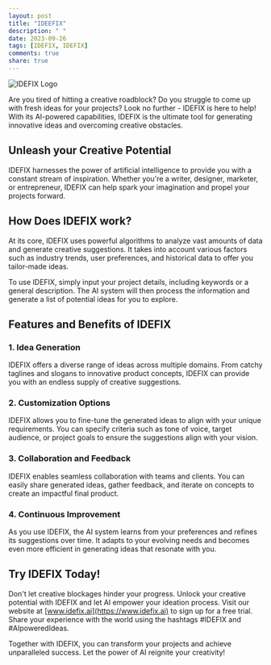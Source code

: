 ```yaml
---
layout: post
title: "IDEEFIX"
description: " "
date: 2023-09-26
tags: [IDEFIX, IDEFIX]
comments: true
share: true
---
```


![IDEFIX Logo](https://example.com/idefix_logo.png)

Are you tired of hitting a creative roadblock? Do you struggle to come up with fresh ideas for your projects? Look no further - IDEFIX is here to help! With its AI-powered capabilities, IDEFIX is the ultimate tool for generating innovative ideas and overcoming creative obstacles.

## Unleash your Creative Potential

IDEFIX harnesses the power of artificial intelligence to provide you with a constant stream of inspiration. Whether you're a writer, designer, marketer, or entrepreneur, IDEFIX can help spark your imagination and propel your projects forward.

## How Does IDEFIX work?

At its core, IDEFIX uses powerful algorithms to analyze vast amounts of data and generate creative suggestions. It takes into account various factors such as industry trends, user preferences, and historical data to offer you tailor-made ideas.

To use IDEFIX, simply input your project details, including keywords or a general description. The AI system will then process the information and generate a list of potential ideas for you to explore.

## Features and Benefits of IDEFIX

### 1. Idea Generation

IDEFIX offers a diverse range of ideas across multiple domains. From catchy taglines and slogans to innovative product concepts, IDEFIX can provide you with an endless supply of creative suggestions.

### 2. Customization Options

IDEFIX allows you to fine-tune the generated ideas to align with your unique requirements. You can specify criteria such as tone of voice, target audience, or project goals to ensure the suggestions align with your vision.

### 3. Collaboration and Feedback

IDEFIX enables seamless collaboration with teams and clients. You can easily share generated ideas, gather feedback, and iterate on concepts to create an impactful final product.

### 4. Continuous Improvement

As you use IDEFIX, the AI system learns from your preferences and refines its suggestions over time. It adapts to your evolving needs and becomes even more efficient in generating ideas that resonate with you.

## Try IDEFIX Today!

Don't let creative blockages hinder your progress. Unlock your creative potential with IDEFIX and let AI empower your ideation process. Visit our website at [www.idefix.ai](https://www.idefix.ai) to sign up for a free trial. Share your experience with the world using the hashtags #IDEFIX and #AIpoweredIdeas.

Together with IDEFIX, you can transform your projects and achieve unparalleled success. Let the power of AI reignite your creativity!